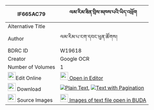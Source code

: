 |IF665AC79|ལམ་རིམ་ཟིན་བྲིས་མཁས་པའི་ཡིད་འཕྲོག 
| --- | --- 
|Alternative Title |
|Author| ལམ་རིམ་པ་ངག་དབང་ཕུན་ཚོགས།
|BDRC ID | W19618
|Creator | Google OCR
|Number of Volumes| 1
|<img width="25" src="https://img.icons8.com/color/25/000000/edit-property.png">Edit Online| [<img width="25" src="https://avatars.githubusercontent.com/u/45091458?s=200&v=4"> Open in Editor](http://editor.openpecha.org/IF665AC79)
|<img width="25" src="https://img.icons8.com/fluent/48/000000/download-2.png"/>  Download | [![](https://img.icons8.com/color/20/000000/txt.png)Plain Text](https://github.com/Openpecha/IF665AC79/releases/download/v1/lamrim_zindri_khepa_i_yitrok_plain_IF665AC79.zip), [![](https://img.icons8.com/color/20/000000/txt.png)Text with Pagination](https://github.com/Openpecha/IF665AC79/releases/download/v1/lamrim_zindri_khepa_i_yitrok_pages_IF665AC79.zip)
|<img width="25" src="https://img.icons8.com/plasticine/100/000000/pictures-folder.png"/>  Source Images | [<img width="25" src="https://library.bdrc.io/icons/BUDA-small.svg"> Images of text file open in BUDA](https://library.bdrc.io/show/bdr:W19618)